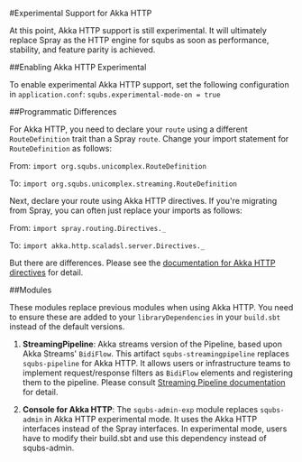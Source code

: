 #Experimental Support for Akka HTTP

At this point, Akka HTTP support is still experimental. It will ultimately replace Spray as the HTTP engine for squbs as soon as performance, stability, and feature parity is achieved.

##Enabling Akka HTTP Experimental

To enable experimental Akka HTTP support, set the following configuration in `application.conf`: `squbs.experimental-mode-on = true`

##Programmatic Differences

For Akka HTTP, you need to declare your `route` using a different `RouteDefinition` trait than a Spray `route`. Change your import statement for `RouteDefinition` as follows:

From: `import org.squbs.unicomplex.RouteDefinition`

To: `import org.squbs.unicomplex.streaming.RouteDefinition`

Next, declare your route using Akka HTTP directives. If you're migrating from Spray, you can often just replace your imports as follows:

From: `import spray.routing.Directives._`

To: `import akka.http.scaladsl.server.Directives._`

But there are differences. Please see the [documentation for Akka HTTP directives](http://doc.akka.io/docs/akka/current/scala/http/routing-dsl/directives/index.html) for detail.

##Modules

These modules replace previous modules when using Akka HTTP. You need to ensure these are added to your `libraryDependencies` in your `build.sbt` instead of the default versions.

1. **StreamingPipeline**: Akka streams version of the Pipeline, based upon Akka Streams' `BidiFlow`. This artifact `squbs-streamingpipeline` replaces `squbs-pipeline` for Akka HTTP. It allows users or infrastructure teams to implement request/response filters as `BidiFlow` elements and registering them to the pipeline. Please consult [Streaming Pipeline documentation](streamingpipeline.md) for detail.

2. **Console for Akka HTTP**: The `squbs-admin-exp` module replaces `squbs-admin` in Akka HTTP experimental mode. It uses the Akka HTTP interfaces instead of the Spray interfaces. In experimental mode, users have to modify their build.sbt and use this dependency instead of squbs-admin.
